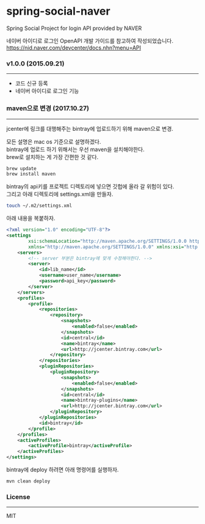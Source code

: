 # spring-social-naver
Spring Social Project for login API provided by NAVER

네이버 아이디로 로그인 OpenAPI 개발 가이드를 참고하여 작성되었습니다.
https://nid.naver.com/devcenter/docs.nhn?menu=API

### v1.0.0 (2015.09.21)
---
- 코드 신규 등록
- 네이버 아이디로 로그인 기능

### maven으로 변경 (2017.10.27)
---
jcenter에 링크를 대행해주는 bintray에 업로드하기 위해 maven으로 변경.  

모든 설명은 mac os 기준으로 설명하겠다.  
bintray에 업로드 하기 위해서는 우선 maven을 설치해야한다.  
brew로 설치하는 게 가장 간편한 것 같다.  
```bash
brew update
brew install maven
```

bintray의 api키를 프로젝트 디렉토리에 넣으면 깃헙에 올라 갈 위험이 있다.  
그리고 아래 디렉토리에 settings.xml을 만들자.  
```bash
touch ~/.m2/settings.xml
```

아래 내용을 복붙하자.  
```xml
<?xml version="1.0" encoding="UTF-8"?>
<settings
        xsi:schemaLocation="http://maven.apache.org/SETTINGS/1.0.0 http://maven.apache.org/xsd/settings-1.0.0.xsd"
        xmlns="http://maven.apache.org/SETTINGS/1.0.0" xmlns:xsi="http://www.w3.org/2001/XMLSchema-instance">
    <servers>
        <!-- server 부분은 bintray에 맞게 수정해야한다. -->
        <server>
            <id>lib_name</id>
            <username>user_name</username>
            <password>api_key</password>
        </server>
    </servers>
    <profiles>
        <profile>
            <repositories>
                <repository>
                    <snapshots>
                        <enabled>false</enabled>
                    </snapshots>
                    <id>central</id>
                    <name>bintray</name>
                    <url>http://jcenter.bintray.com</url>
                </repository>
            </repositories>
            <pluginRepositories>
                <pluginRepository>
                    <snapshots>
                        <enabled>false</enabled>
                    </snapshots>
                    <id>central</id>
                    <name>bintray-plugins</name>
                    <url>http://jcenter.bintray.com</url>
                </pluginRepository>
            </pluginRepositories>
            <id>bintray</id>
        </profile>
    </profiles>
    <activeProfiles>
        <activeProfile>bintray</activeProfile>
    </activeProfiles>
</settings>
```

bintray에 deploy 하려면 아래 명령어를 실행하자.  
```bash
mvn clean deploy
```

### License
---
MIT
